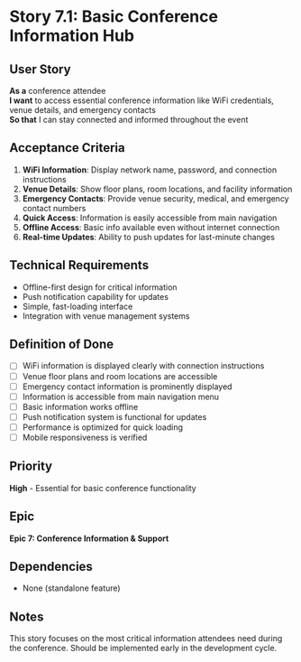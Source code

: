 # Story 7.1: Basic Conference Information Hub

## User Story
**As a** conference attendee  
**I want** to access essential conference information like WiFi credentials, venue details, and emergency contacts  
**So that** I can stay connected and informed throughout the event

## Acceptance Criteria
1. **WiFi Information**: Display network name, password, and connection instructions
2. **Venue Details**: Show floor plans, room locations, and facility information
3. **Emergency Contacts**: Provide venue security, medical, and emergency contact numbers
4. **Quick Access**: Information is easily accessible from main navigation
5. **Offline Access**: Basic info available even without internet connection
6. **Real-time Updates**: Ability to push updates for last-minute changes

## Technical Requirements
- Offline-first design for critical information
- Push notification capability for updates
- Simple, fast-loading interface
- Integration with venue management systems

## Definition of Done
- [ ] WiFi information is displayed clearly with connection instructions
- [ ] Venue floor plans and room locations are accessible
- [ ] Emergency contact information is prominently displayed
- [ ] Information is accessible from main navigation menu
- [ ] Basic information works offline
- [ ] Push notification system is functional for updates
- [ ] Performance is optimized for quick loading
- [ ] Mobile responsiveness is verified

## Priority
**High** - Essential for basic conference functionality

## Epic
**Epic 7: Conference Information & Support**

## Dependencies
- None (standalone feature)

## Notes
This story focuses on the most critical information attendees need during the conference. Should be implemented early in the development cycle.
